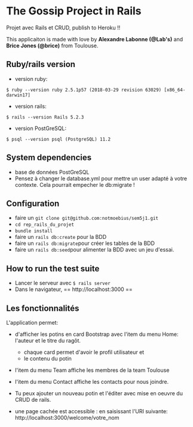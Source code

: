 # The Gossip Project in Rails

Projet avec Rails et CRUD, publish to Heroku !!

This applicaiton is made with love by **Alexandre Labonne (@Lab's)** and **Brice Jones (@brice)** from Toulouse.

## Ruby/rails version
  - version ruby:

``` $ ruby --version ruby 2.5.1p57 (2018-03-29 revision 63029) [x86_64-darwin17] ```

  - version rails:

```$ rails --version Rails 5.2.3 ```

  - version PostGreSQL:
 
``` $ psql --version psql (PostgreSQL) 11.2 ```

## System dependencies
- base de données PostGreSQL
- Pensez à changer le database.yml pour mettre un user adapté à votre contexte. Cela pourrait empecher le db:migrate !

## Configuration
- faire un ```git clone git@github.com:notmoebius/sem5j1.git```
- ```cd rep_rails_du_projet```
- ```bundle install```
- faire un ```rails db:create``` pour la BDD
- faire un ```rails db:migrate```pour créer les tables de la BDD
- faire un ```rails db:seed```pour alimenter la BDD avec un jeu d'essai.

## How to run the test suite
- Lancer le serveur avec ```$ rails server```
- Dans le navigateur, == http://localhost:3000 ==

## Les fonctionnalités
L'application permet:

- d'afficher les potins en card Bootstrap avec l'item du menu Home: l'auteur et le titre du ragôt.
  * chaque card permet d'avoir le profil utilisateur et
  * le contenu du potin 

- l'item du menu Team affiche les membres de la team Toulouse

- l'item du menu Contact affiche les contacts pour nous joindre.

- Tu peux ajouter un nouveau potin et l'éditer avec mise en oeuvre du CRUD de rails.

- une page cachée est accessible : en saisissant l'URI suivante: http://localhost:3000/welcome/votre_nom
